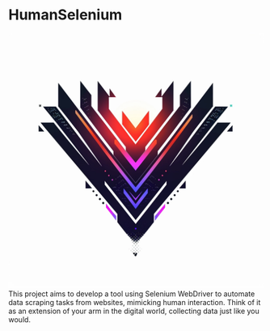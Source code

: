 # HumanSelenium

![HumanSelenium Logo](https://raw.githubusercontent.com/XenosWarlocks/HumanSelenium/main/images/Logo.webp)
This project aims to develop a tool using Selenium WebDriver to automate data scraping tasks from websites, mimicking human interaction.  Think of it as an extension of your arm in the digital world, collecting data just like you would.
